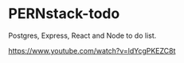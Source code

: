# PERNstack-todo

Postgres, Express, React and Node to do list.

https://www.youtube.com/watch?v=ldYcgPKEZC8t
